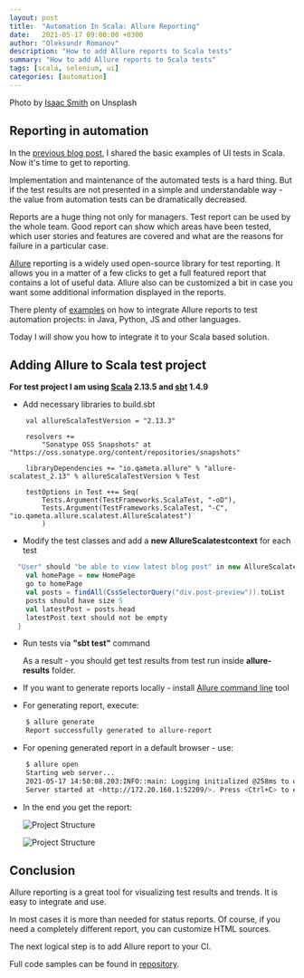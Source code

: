 ```yaml
---
layout: post
title:  "Automation In Scala: Allure Reporting"
date:   2021-05-17 09:00:00 +0300
author: "Oleksandr Romanov"
description: "How to add Allure reports to Scala tests"
summary: "How to add Allure reports to Scala tests"
tags: [scala, selenium, ui]
categories: [automation]
---
```


Photo by [Isaac Smith](https://unsplash.com/@isaacmsmith?utm_source=unsplash&utm_medium=referral&utm_content=creditCopyText) on Unsplash
  
## Reporting in automation
 
In the [previous blog post][ui-tests], I shared the basic examples of UI tests in Scala. Now it's time to get to reporting. 
 
Implementation and maintenance of the automated tests is a hard thing. But if the test results are not presented in a simple and understandable way - the value from automation tests can be dramatically decreased.  
 
Reports are a huge thing not only for managers. Test report can be used by the whole team. Good report can show which areas have been tested, which user stories and features are covered and what are the reasons for failure in a particular case. 
 
[Allure][Allure] reporting is a widely used open-source library for test reporting. It allows you in a matter of a few clicks to get a full featured report that contains a lot of useful data. 
Allure also can be customized a bit in case you want some additional information displayed in the reports.  
 
There plenty of [examples][examples] on how to integrate Allure reports to test automation projects: in Java, Python, JS and other languages.  
 
Today I will show you how to integrate it to your Scala based solution.  
 
## Adding Allure to Scala test project
 
**For test project I am using [Scala][Scala] 2.13.5 and [sbt][sbt] 1.4.9**
 
* Add necessary libraries to build.sbt
 
```
    val allureScalaTestVersion = "2.13.3"
 
    resolvers +=
        "Sonatype OSS Snapshots" at "https://oss.sonatype.org/content/repositories/snapshots"
    
    libraryDependencies += "io.qameta.allure" % "allure-scalatest_2.13" % allureScalaTestVersion % Test
 
    testOptions in Test ++= Seq(
        Tests.Argument(TestFrameworks.ScalaTest, "-oD"),
        Tests.Argument(TestFrameworks.ScalaTest, "-C", "io.qameta.allure.scalatest.AllureScalatest")
        )
```
 
* Modify the test classes and add a **new AllureScalatestcontext** for each test
 
``` scala
  "User" should "be able to view latest blog post" in new AllureScalatestContext {
    val homePage = new HomePage
    go to homePage
    val posts = findAll(CssSelectorQuery("div.post-preview")).toList
    posts should have size 5
    val latestPost = posts.head
    latestPost.text should not be empty
  }
```
 
* Run tests via **"sbt test"** command  
 
    As a result - you  should get test results from test run inside **allure-results** folder. 
 
* If you want to generate reports locally - install [Allure command line][cmd] tool  
 
* For generating report, execute:
 
``` bash
    $ allure generate
    Report successfully generated to allure-report
````    
 
* For opening generated report in a default browser - use:  
 
``` bash
    $ allure open
    Starting web server...
    2021-05-17 14:50:08.203:INFO::main: Logging initialized @258ms to org.eclipse.jetty.util.log.StdErrLog
    Server started at <http://172.20.160.1:52209/>. Press <Ctrl+C> to exit
```   
 
* In the end you get the report:
 
    ![Project Structure](/img/20210517/report-example1.png)
 
    ![Project Structure](/img/20210517/report-example.png)
 
## Conclusion
 
Allure reporting is a great tool for visualizing test results and trends. It is easy to integrate and use. 
 
In most cases it is more than needed for status reports.  Of course, if you need a completely different report, you can customize HTML sources.  
 
The next logical step is to add Allure report to your CI.  
 
Full code samples can be found in [repository][source repo].  
 
[allure]: https://docs.qameta.io/allure/
[examples]: https://github.com/allure-examples
[source repo]: https://github.com/alexromanov/scala-automation-samples
[cmd]: https://docs.qameta.io/allure/#_commandline
[sbt]: https://www.scala-sbt.org/
[Scala]: https://www.scala-lang.org/
[ui-tests]: https://testengineeringnotes.com/posts/2021-05-12-selenium-scala-basic/
